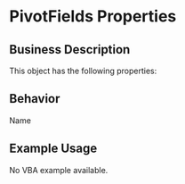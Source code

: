 # PivotFields Properties

## Business Description
This object has the following properties:

## Behavior
Name

## Example Usage
No VBA example available.